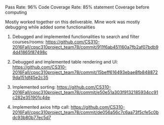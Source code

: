Pass Rate: 96%
Code Coverage Rate: 85% statement Coverage before computing

Mostly worked together on this deliverable. Mine work was mostly debugging while added some functionalities

1. Debugged and implemented functionalities to search and filter courses/rooms:
https://github.com/CS310-2016Fall/cpsc310project_team78/commit/911f6ab451160a7fb2af07bdb94d41865f87498c

2. Debugged and implemented table rendering and UI:
https://github.com/CS310-2016Fall/cpsc310project_team78/commit/15beff616493ebae8fb8488729da151df45e2c35

3. Implemented sorting:
https://github.com/CS310-2016Fall/cpsc310project_team78/commit/e50e51a303f9132185934cc91c282e351901c4de

4. Implemented axios http call:
https://github.com/CS310-2016Fall/cpsc310project_team78/commit/de056a56c7c6aa73f5cfe5c0bdc93b80b77ec5d7

